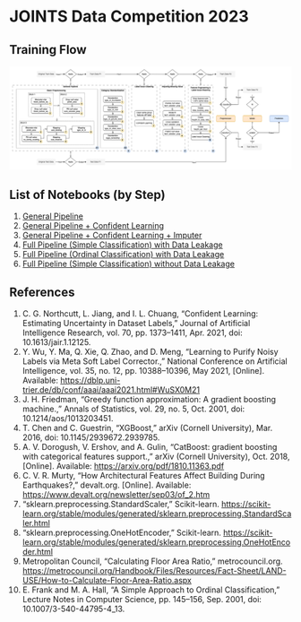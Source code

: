 # JOINTS Data Competition 2023

## Training Flow
![Training Flow](https://github.com/ardhanidzaky/joints2023/raw/main/Training%20Flow.png)

## List of Notebooks (by Step)
1. [General Pipeline](https://github.com/ardhanidzaky/joints2023/blob/main/general-pipeline.ipynb)
2. [General Pipeline + Confident Learning](https://github.com/ardhanidzaky/joints2023/blob/main/general-pipeline-label-issue.ipynb)
3. [General Pipeline + Confident Learning + Imputer](https://github.com/ardhanidzaky/joints2023/blob/main/general-pipeline-label-issue-imputing-missing.ipynb)
4. [Full Pipeline (Simple Classification) with Data Leakage](https://github.com/ardhanidzaky/joints2023/blob/main/full-pipeline.ipynb)
5. [Full Pipeline (Ordinal Classification) with Data Leakage]()
6. [Full Pipeline (Simple Classification) without Data Leakage](https://github.com/ardhanidzaky/joints2023/blob/main/full-pipeline-without-leakage.ipynb)

## References
1. C. G. Northcutt, L. Jiang, and I. L. Chuang, “Confident Learning: Estimating Uncertainty in Dataset Labels,” Journal of Artificial Intelligence Research, vol. 70, pp. 1373–1411, Apr. 2021, doi: 10.1613/jair.1.12125.
2. Y. Wu, Y. Ma, Q. Xie, Q. Zhao, and D. Meng, “Learning to Purify Noisy Labels via Meta Soft Label Corrector.,” National Conference on Artificial Intelligence, vol. 35, no. 12, pp. 10388–10396, May 2021, [Online]. Available: https://dblp.uni-trier.de/db/conf/aaai/aaai2021.html#WuSX0M21
3. J. H. Friedman, “Greedy function approximation: A gradient boosting machine.,” Annals of Statistics, vol. 29, no. 5, Oct. 2001, doi: 10.1214/aos/1013203451.
4. T. Chen and C. Guestrin, “XGBoost,” arXiv (Cornell University), Mar. 2016, doi: 10.1145/2939672.2939785.
5. A. V. Dorogush, V. Ershov, and A. Gulin, “CatBoost: gradient boosting with categorical features support.,” arXiv (Cornell University), Oct. 2018, [Online]. Available: https://arxiv.org/pdf/1810.11363.pdf
6. C. V. R. Murty, “How Architectural Features Affect Building During Earthquakes?,” devalt.org. [Online]. Available: https://www.devalt.org/newsletter/sep03/of_2.htm
7. “sklearn.preprocessing.StandardScaler,” Scikit-learn. https://scikit-learn.org/stable/modules/generated/sklearn.preprocessing.StandardScaler.html
8. “sklearn.preprocessing.OneHotEncoder,” Scikit-learn. https://scikit-learn.org/stable/modules/generated/sklearn.preprocessing.OneHotEncoder.html
9. Metropolitan Council, “Calculating Floor Area Ratio,” metrocouncil.org. https://metrocouncil.org/Handbook/Files/Resources/Fact-Sheet/LAND-USE/How-to-Calculate-Floor-Area-Ratio.aspx
10. E. Frank and M. A. Hall, “A Simple Approach to Ordinal Classification,” Lecture Notes in Computer Science, pp. 145–156, Sep. 2001, doi: 10.1007/3-540-44795-4_13.

